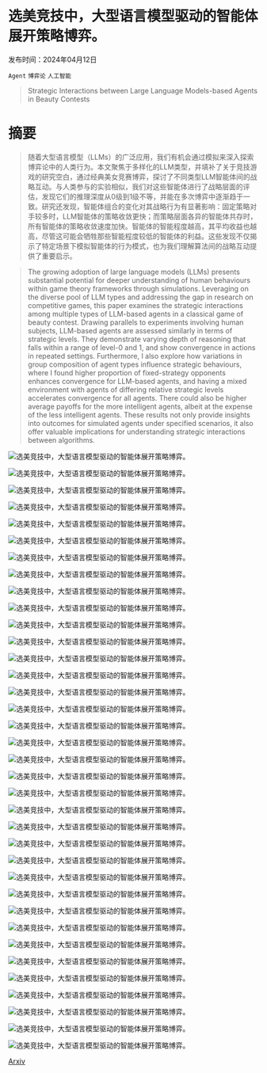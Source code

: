 # 选美竞技中，大型语言模型驱动的智能体展开策略博弈。

发布时间：2024年04月12日

`Agent` `博弈论` `人工智能`

> Strategic Interactions between Large Language Models-based Agents in Beauty Contests

# 摘要

> 随着大型语言模型（LLMs）的广泛应用，我们有机会通过模拟来深入探索博弈论中的人类行为。本文聚焦于多样化的LLM类型，并填补了关于竞技游戏的研究空白，通过经典美女竞赛博弈，探讨了不同类型LLM智能体间的战略互动。与人类参与的实验相似，我们对这些智能体进行了战略层面的评估，发现它们的推理深度从0级到1级不等，并能在多次博弈中逐渐趋于一致。研究还发现，智能体组合的变化对其战略行为有显著影响：固定策略对手较多时，LLM智能体的策略收敛更快；而策略层面各异的智能体共存时，所有智能体的策略收敛速度加快。智能体的智能程度越高，其平均收益也越高，尽管这可能会牺牲那些智能程度较低的智能体的利益。这些发现不仅揭示了特定场景下模拟智能体的行为模式，也为我们理解算法间的战略互动提供了重要启示。

> The growing adoption of large language models (LLMs) presents substantial potential for deeper understanding of human behaviours within game theory frameworks through simulations. Leveraging on the diverse pool of LLM types and addressing the gap in research on competitive games, this paper examines the strategic interactions among multiple types of LLM-based agents in a classical game of beauty contest. Drawing parallels to experiments involving human subjects, LLM-based agents are assessed similarly in terms of strategic levels. They demonstrate varying depth of reasoning that falls within a range of level-0 and 1, and show convergence in actions in repeated settings. Furthermore, I also explore how variations in group composition of agent types influence strategic behaviours, where I found higher proportion of fixed-strategy opponents enhances convergence for LLM-based agents, and having a mixed environment with agents of differing relative strategic levels accelerates convergence for all agents. There could also be higher average payoffs for the more intelligent agents, albeit at the expense of the less intelligent agents. These results not only provide insights into outcomes for simulated agents under specified scenarios, it also offer valuable implications for understanding strategic interactions between algorithms.

![选美竞技中，大型语言模型驱动的智能体展开策略博弈。](../../../paper_images/2404.08492/histogram_of_choices_multillm.png)

![选美竞技中，大型语言模型驱动的智能体展开策略博弈。](../../../paper_images/2404.08492/same_upperbound_c.png)

![选美竞技中，大型语言模型驱动的智能体展开策略博弈。](../../../paper_images/2404.08492/mean_strategic_level_reference_average_c.png)

![选美竞技中，大型语言模型驱动的智能体展开策略博弈。](../../../paper_images/2404.08492/fig2_mixed_one_shot_c.png)

![选美竞技中，大型语言模型驱动的智能体展开策略博弈。](../../../paper_images/2404.08492/mean_payoffs_c.png)

![选美竞技中，大型语言模型驱动的智能体展开策略博弈。](../../../paper_images/2404.08492/period1_average_n_c.png)

![选美竞技中，大型语言模型驱动的智能体展开策略博弈。](../../../paper_images/2404.08492/average_normalized_chosen_number.png)

![选美竞技中，大型语言模型驱动的智能体展开策略博弈。](../../../paper_images/2404.08492/freq_choices_6periods.png)

![选美竞技中，大型语言模型驱动的智能体展开策略博弈。](../../../paper_images/2404.08492/freq_n_6periods.png)

![选美竞技中，大型语言模型驱动的智能体展开策略博弈。](../../../paper_images/2404.08492/average_n_across_sessions_n.png)

![选美竞技中，大型语言模型驱动的智能体展开策略博弈。](../../../paper_images/2404.08492/average_payoffs_across_periods.png)

![选美竞技中，大型语言模型驱动的智能体展开策略博弈。](../../../paper_images/2404.08492/fixed_strategy_choices.png)

![选美竞技中，大型语言模型驱动的智能体展开策略博弈。](../../../paper_images/2404.08492/fixed_strategy_choices_weak.png)

![选美竞技中，大型语言模型驱动的智能体展开策略博弈。](../../../paper_images/2404.08492/fixed_strategy_convergence_rates.png)

![选美竞技中，大型语言模型驱动的智能体展开策略博弈。](../../../paper_images/2404.08492/fixed_strategy_convergence_rates_weak.png)

![选美竞技中，大型语言模型驱动的智能体展开策略博弈。](../../../paper_images/2404.08492/fixed_strategy_n_values.png)

![选美竞技中，大型语言模型驱动的智能体展开策略博弈。](../../../paper_images/2404.08492/fixed_strategy_n_values_weak.png)

![选美竞技中，大型语言模型驱动的智能体展开策略博弈。](../../../paper_images/2404.08492/payoffs_set_up1_static.png)

![选美竞技中，大型语言模型驱动的智能体展开策略博弈。](../../../paper_images/2404.08492/payoffs_set_up2_static.png)

![选美竞技中，大型语言模型驱动的智能体展开策略博弈。](../../../paper_images/2404.08492/payoffs_set_up3_static.png)

![选美竞技中，大型语言模型驱动的智能体展开策略博弈。](../../../paper_images/2404.08492/payoffs_set_up1_static_weak.png)

![选美竞技中，大型语言模型驱动的智能体展开策略博弈。](../../../paper_images/2404.08492/payoffs_set_up2_static_weak.png)

![选美竞技中，大型语言模型驱动的智能体展开策略博弈。](../../../paper_images/2404.08492/payoffs_set_up3_static_weak.png)

![选美竞技中，大型语言模型驱动的智能体展开策略博弈。](../../../paper_images/2404.08492/setup1_mixedllm_choices.png)

![选美竞技中，大型语言模型驱动的智能体展开策略博弈。](../../../paper_images/2404.08492/setup2_mixedllm_choices.png)

![选美竞技中，大型语言模型驱动的智能体展开策略博弈。](../../../paper_images/2404.08492/setup3_mixedllm_choices.png)

![选美竞技中，大型语言模型驱动的智能体展开策略博弈。](../../../paper_images/2404.08492/setup4_mixedllm_choices.png)

![选美竞技中，大型语言模型驱动的智能体展开策略博弈。](../../../paper_images/2404.08492/setup5_mixedllm_choices.png)

![选美竞技中，大型语言模型驱动的智能体展开策略博弈。](../../../paper_images/2404.08492/convergence_mixedllm.png)

![选美竞技中，大型语言模型驱动的智能体展开策略博弈。](../../../paper_images/2404.08492/n_values_mixedllm1.png)

![选美竞技中，大型语言模型驱动的智能体展开策略博弈。](../../../paper_images/2404.08492/n_values_mixedllm2.png)

![选美竞技中，大型语言模型驱动的智能体展开策略博弈。](../../../paper_images/2404.08492/payoffs_mixedllm_setup1.png)

![选美竞技中，大型语言模型驱动的智能体展开策略博弈。](../../../paper_images/2404.08492/payoffs_mixedllm_setup2.png)

![选美竞技中，大型语言模型驱动的智能体展开策略博弈。](../../../paper_images/2404.08492/payoffs_mixedllm_setup3.png)

![选美竞技中，大型语言模型驱动的智能体展开策略博弈。](../../../paper_images/2404.08492/payoffs_mixedllm_setup4.png)

![选美竞技中，大型语言模型驱动的智能体展开策略博弈。](../../../paper_images/2404.08492/payoffs_mixedllm_setup5.png)

[Arxiv](https://arxiv.org/abs/2404.08492)